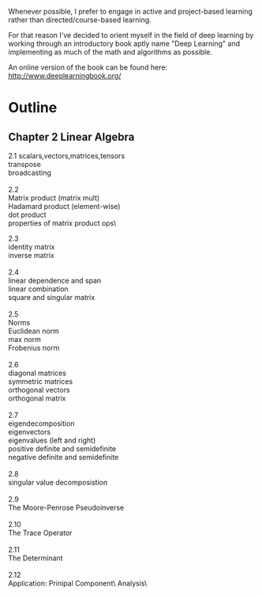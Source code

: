 Whenever possible, I prefer to engage in active and project-based learning rather than directed/course-based learning. 

For that reason I've decided to orient myself in the field of deep learning by working     through an introductory book aptly name "Deep Learning" and implementing as much of the   math and algorithms as possible.   

An online version of the book can be found here:  
http://www.deeplearningbook.org/


# Outline

## Chapter 2 Linear Algebra 

2.1
scalars,vectors,matrices,tensors\
transpose\
broadcasting\
\
2.2\
Matrix product (matrix mult)\
Hadamard product (element-wise)\
dot product\
properties of matrix product ops\

2.3\
identity matrix\
inverse matrix\
\
2.4\
linear dependence and span\
linear combination\
square and singular matrix\
\
2.5\
Norms\
Euclidean norm\
max norm\
Frobenius norm\
\
2.6\
diagonal matrices\
symmetric matrices\
orthogonal vectors\
orthogonal matrix\
\
2.7\
eigendecomposition\
eigenvectors\
eigenvalues (left and right)\
positive definite and semidefinite\
negative definite and semidefinite\
\
2.8\
singular value decomposistion\
\
2.9\
The Moore-Penrose Pseudoinverse\
\
2.10\
The Trace Operator\
\
2.11\
The Determinant\
\
2.12\
Application: Prinipal Component\ Analysis\
